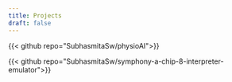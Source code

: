 ```yaml
---
title: Projects
draft: false
---
```


{{< github repo="SubhasmitaSw/physioAI">}}&nbsp;

{{< github repo="SubhasmitaSw/symphony-a-chip-8-interpreter-emulator">}}&nbsp;
